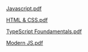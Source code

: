 [Javascript.pdf](https://github.com/user-attachments/files/17269465/Javascript.pdf)

[HTML & CSS.pdf](https://github.com/user-attachments/files/17269464/HTML.CSS.pdf)

[TypeScript Foundamentals.pdf](https://github.com/user-attachments/files/17269463/TypeScript.Foundamentals.pdf)

[Modern JS.pdf](https://github.com/user-attachments/files/17269462/Modern.JS.pdf)
